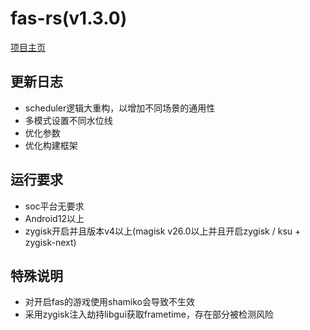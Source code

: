 # fas-rs(v1.3.0)

[项目主页](https://github.com/shadow3aaa/fas-rs)

## 更新日志

- scheduler逻辑大重构，以增加不同场景的通用性
- 多模式设置不同水位线
- 优化参数
- 优化构建框架

## 运行要求

- soc平台无要求
- Android12以上
- zygisk开启并且版本v4以上(magisk v26.0以上并且开启zygisk / ksu + zygisk-next)

## 特殊说明

- 对开启fas的游戏使用shamiko会导致不生效
- 采用zygisk注入劫持libgui获取frametime，存在部分被检测风险
